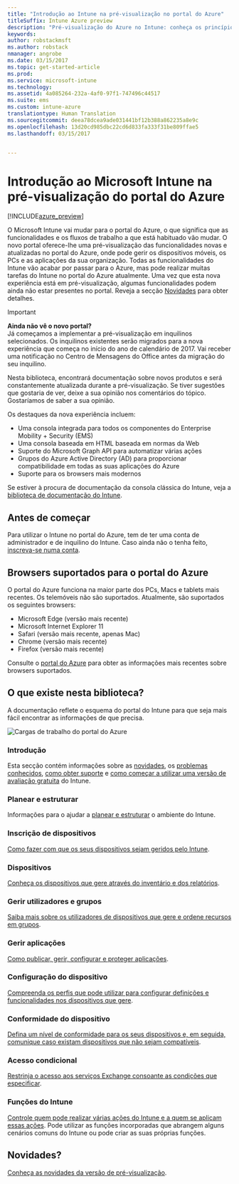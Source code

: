 ```yaml
---
title: "Introdução ao Intune na pré-visualização no portal do Azure"
titleSuffix: Intune Azure preview
description: "Pré-visualização do Azure no Intune: conheça os princípios básicos sobre o Intune na pré-visualização do portal do Azure e como o pode ajudar a gerir os seus dispositivos."
keywords: 
author: robstackmsft
ms.author: robstack
nmanager: angrobe
ms.date: 03/15/2017
ms.topic: get-started-article
ms.prod: 
ms.service: microsoft-intune
ms.technology: 
ms.assetid: 4a085264-232a-4af0-97f1-747496c44517
ms.suite: ems
ms.custom: intune-azure
translationtype: Human Translation
ms.sourcegitcommit: deea78dcea9ade031441bf12b388a862235a8e9c
ms.openlocfilehash: 13d20cd985dbc22cd6d833fa333f31be809ffae5
ms.lasthandoff: 03/15/2017


---
```



# <a name="introduction-to-microsoft-intune-in-the-azure-portal-preview"></a>Introdução ao Microsoft Intune na pré-visualização do portal do Azure


[!INCLUDE[azure_preview](../includes/azure_preview.md)]

O Microsoft Intune vai mudar para o portal do Azure, o que significa que as funcionalidades e os fluxos de trabalho a que está habituado vão mudar.
O novo portal oferece-lhe uma pré-visualização das funcionalidades novas e atualizadas no portal do Azure, onde pode gerir os dispositivos móveis, os PCs e as aplicações da sua organização.
Todas as funcionalidades do Intune vão acabar por passar para o Azure, mas pode realizar muitas tarefas do Intune no portal do Azure atualmente. Uma vez que esta nova experiência está em pré-visualização, algumas funcionalidades podem ainda não estar presentes no portal. Reveja a secção [Novidades](#what's-new) para obter detalhes.

> [!IMPORTANT]
> **Ainda não vê o novo portal?**<br>
> Já começamos a implementar a pré-visualização em inquilinos selecionados. Os inquilinos existentes serão migrados para a nova experiência que começa no início do ano de calendário de 2017. Vai receber uma notificação no Centro de Mensagens do Office antes da migração do seu inquilino.


Nesta biblioteca, encontrará documentação sobre novos produtos e será constantemente atualizada durante a pré-visualização. Se tiver sugestões que gostaria de ver, deixe a sua opinião nos comentários do tópico. Gostaríamos de saber a sua opinião.

<!--- You can view the new Intune technical preview console in Azure at [portal.azure.com]. --->

Os destaques da nova experiência incluem:

- Uma consola integrada para todos os componentes do Enterprise Mobility + Security (EMS)
- Uma consola baseada em HTML baseada em normas da Web
- Suporte do Microsoft Graph API para automatizar várias ações
- Grupos do Azure Active Directory (AD) para proporcionar compatibilidade em todas as suas aplicações do Azure
- Suporte para os browsers mais modernos

Se estiver à procura de documentação da consola clássica do Intune, veja a [biblioteca de documentação do Intune](https://docs.microsoft.com/en-us/intune/).

## <a name="before-you-start"></a>Antes de começar

Para utilizar o Intune no portal do Azure, tem de ter uma conta de administrador e de inquilino do Intune. Caso ainda não o tenha feito, [inscreva-se numa conta](https://portal.office.com/Signup/Signup.aspx?OfferId=40BE278A-DFD1-470a-9EF7-9F2596EA7FF9&dl=INTUNE_A&ali=1#0%20).

## <a name="supported-web-browsers-for-the-azure-portal"></a>Browsers suportados para o portal do Azure

O portal do Azure funciona na maior parte dos PCs, Macs e tablets mais recentes. Os telemóveis não são suportados.
Atualmente, são suportados os seguintes browsers:

- Microsoft Edge (versão mais recente)
- Microsoft Internet Explorer 11
- Safari (versão mais recente, apenas Mac)
- Chrome (versão mais recente)
- Firefox (versão mais recente)

Consulte o [portal do Azure](https://docs.microsoft.com/azure/azure-preview-portal-supported-browsers-devices) para obter as informações mais recentes sobre browsers suportados.

## <a name="whats-in-this-library"></a>O que existe nesta biblioteca?

A documentação reflete o esquema do portal do Intune para que seja mais fácil encontrar as informações de que precisa.

![Cargas de trabalho do portal do Azure](./media/azure-portal-workloads.png)

### <a name="introduction-and-get-started"></a>Introdução
Esta secção contém informações sobre as [novidades](/intune-azure/introduction/whats-new), os [problemas conhecidos](/intune-azure/introduction/known-issues-in-the-intune-preview), [como obter suporte](/intune-azure/introduction/how-to-get-support-for-microsoft-intune) e [como começar a utilizar uma versão de avaliação gratuita](/intune-azure/introduction/sign-up-free-trial-microsoft-intune) do Intune.
### <a name="plan-and-design"></a>Planear e estruturar
Informações para o ajudar a [planear e estruturar](/intune-azure/plan-and-design/get-started) o ambiente do Intune.
### <a name="device-enrollment"></a>Inscrição de dispositivos
[Como fazer com que os seus dispositivos sejam geridos pelo Intune](/intune-azure/enroll-devices/what-is).
### <a name="devices"></a>Dispositivos
[Conheça os dispositivos que gere através do inventário e dos relatórios](/intune-azure/manage-devices/what-is).
### <a name="manage-users-and-groups"></a>Gerir utilizadores e grupos
[Saiba mais sobre os utilizadores de dispositivos que gere e ordene recursos em grupos](/intune-azure/manage-users/what-is).
### <a name="manage-apps"></a>Gerir aplicações
[Como publicar, gerir, configurar e proteger aplicações](/intune-azure/manage-apps/what-is-app-management).
### <a name="device-configuration"></a>Configuração do dispositivo
[Compreenda os perfis que pode utilizar para configurar definições e funcionalidades nos dispositivos que gere](/intune-azure/configure-devices/what-are-device-profiles).
### <a name="device-compliance"></a>Conformidade do dispositivo
[Defina um nível de conformidade para os seus dispositivos e, em seguida, comunique caso existam dispositivos que não sejam compatíveis](/intune-azure/set-device-compliance/what-is-device-compliance).
### <a name="conditional-access"></a>Acesso condicional
[Restrinja o acesso aos serviços Exchange consoante as condições que especificar](/intune-azure/conditional-access/what-is-conditional-access).
### <a name="intune-roles"></a>Funções do Intune
[Controle quem pode realizar várias ações do Intune e a quem se aplicam essas ações](/intune-azure/access-control/role-based-access-control). Pode utilizar as funções incorporadas que abrangem alguns cenários comuns do Intune ou pode criar as suas próprias funções.



## <a name="whats-new"></a>Novidades?

[Conheça as novidades da versão de pré-visualização](/intune-azure/introduction/whats-new).

